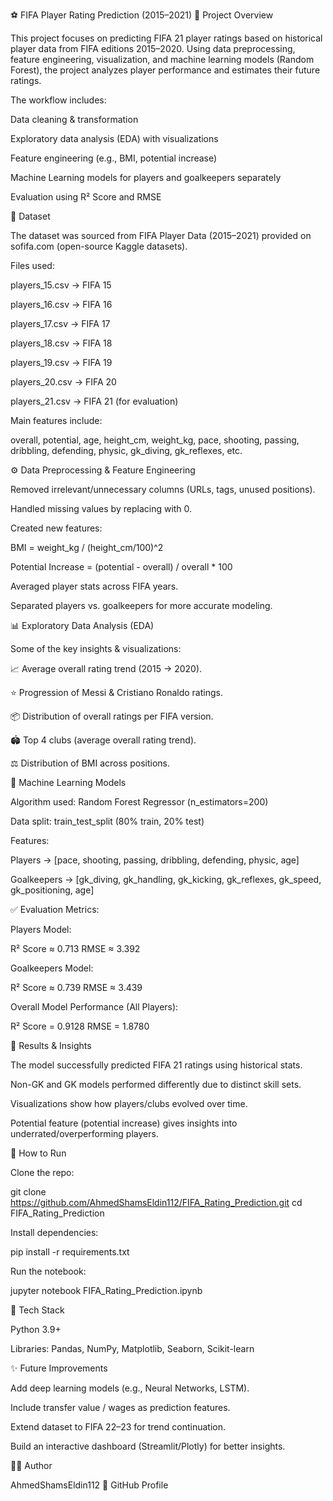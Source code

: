 ⚽ FIFA Player Rating Prediction (2015–2021)
📌 Project Overview

This project focuses on predicting FIFA 21 player ratings based on historical player data from FIFA editions 2015–2020.
Using data preprocessing, feature engineering, visualization, and machine learning models (Random Forest), the project analyzes player performance and estimates their future ratings.

The workflow includes:

Data cleaning & transformation

Exploratory data analysis (EDA) with visualizations

Feature engineering (e.g., BMI, potential increase)

Machine Learning models for players and goalkeepers separately

Evaluation using R² Score and RMSE

📂 Dataset

The dataset was sourced from FIFA Player Data (2015–2021) provided on sofifa.com
 (open-source Kaggle datasets).

Files used:

players_15.csv → FIFA 15

players_16.csv → FIFA 16

players_17.csv → FIFA 17

players_18.csv → FIFA 18

players_19.csv → FIFA 19

players_20.csv → FIFA 20

players_21.csv → FIFA 21 (for evaluation)

Main features include:

overall, potential, age, height_cm, weight_kg, pace, shooting, passing, dribbling, defending, physic, gk_diving, gk_reflexes, etc.

⚙️ Data Preprocessing & Feature Engineering

Removed irrelevant/unnecessary columns (URLs, tags, unused positions).

Handled missing values by replacing with 0.

Created new features:

BMI = weight_kg / (height_cm/100)^2

Potential Increase = (potential - overall) / overall * 100

Averaged player stats across FIFA years.

Separated players vs. goalkeepers for more accurate modeling.

📊 Exploratory Data Analysis (EDA)

Some of the key insights & visualizations:

📈 Average overall rating trend (2015 → 2020).

⭐ Progression of Messi & Cristiano Ronaldo ratings.

📦 Distribution of overall ratings per FIFA version.

🏟️ Top 4 clubs (average overall rating trend).

⚖️ Distribution of BMI across positions.

🤖 Machine Learning Models

Algorithm used: Random Forest Regressor (n_estimators=200)

Data split: train_test_split (80% train, 20% test)

Features:

Players → [pace, shooting, passing, dribbling, defending, physic, age]

Goalkeepers → [gk_diving, gk_handling, gk_kicking, gk_reflexes, gk_speed, gk_positioning, age]

✅ Evaluation Metrics:

Players Model:

R² Score ≈ 0.713
RMSE ≈ 3.392

Goalkeepers Model:

R² Score ≈ 0.739
RMSE ≈ 3.439

Overall Model Performance (All Players):

R² Score = 0.9128
RMSE = 1.8780

📌 Results & Insights

The model successfully predicted FIFA 21 ratings using historical stats.

Non-GK and GK models performed differently due to distinct skill sets.

Visualizations show how players/clubs evolved over time.

Potential feature (potential increase) gives insights into underrated/overperforming players.

🚀 How to Run

Clone the repo:

git clone https://github.com/AhmedShamsEldin112/FIFA_Rating_Prediction.git
cd FIFA_Rating_Prediction


Install dependencies:

pip install -r requirements.txt


Run the notebook:

jupyter notebook FIFA_Rating_Prediction.ipynb

📌 Tech Stack

Python 3.9+

Libraries: Pandas, NumPy, Matplotlib, Seaborn, Scikit-learn

✨ Future Improvements

Add deep learning models (e.g., Neural Networks, LSTM).

Include transfer value / wages as prediction features.

Extend dataset to FIFA 22–23 for trend continuation.

Build an interactive dashboard (Streamlit/Plotly) for better insights.

👨‍💻 Author

AhmedShamsEldin112
🔗 GitHub Profile
